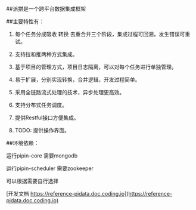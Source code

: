 ##派拼是一个跨平台数据集成框架

##主要特性有：

1. 每个任务分成吸收 转换 去重合并三个阶段，集成过程可回溯，发生错误可重试。

2. 支持拉和推两种方式集成。

3. 基于项目的管理方式，项目日志隔离，可以对每个任务进行单独管理。

4. 易于扩展，分别实现转换，合并逻辑，开发过程简单。

5. 采用全链路流式处理的技术，异步处理更高效。

6. 支持分布式任务调度。

7. 提供Restful接口方便集成。

8. TODO: 提供操作界面。


##环境依赖：

运行pipin-core 需要mongodb

运行pipin-scheduler 需要zookeeper

可以根据需要自行选择


[开发文档 https://reference-pidata.doc.coding.io](https://reference-pidata.doc.coding.io)